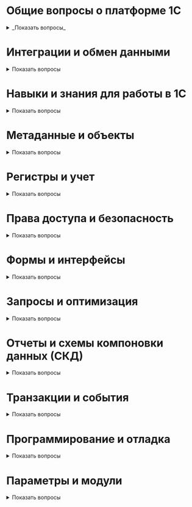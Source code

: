 
# Общие вопросы о платформе 1С

<details>
  <summary>_Показать вопросы_</summary>

  
  <details>
  <summary>1. Расскажите о вашем опыте работы с платформой 1С.</summary>
  <!-- Ответ -->
</details>

<details>
  <summary>2. Какие версии 1С вы использовали в своей работе?</summary>
  <!-- Ответ -->
</details>

<details>
  <summary>3. Какие типовые конфигурации 1С вы знаете и с какими работали?</summary>
  <!-- Ответ -->
</details>

</details>



# Интеграции и обмен данными

<details>
  <summary>Показать вопросы</summary>

  <details>
    <summary>1. Почему интеграции и обмен данными в 1С становятся все более востребованными?</summary>
    <!-- Ответ -->
  </details>

  <details>
    <summary>2. Какие навыки и знания необходимы для работы с интеграциями и обменом данными в 1С?</summary>
    <!-- Ответ -->
  </details>

  <details>
    <summary>3. Как настроить обмен данными между различными конфигурациями 1С?</summary>
    <!-- Ответ -->
  </details>

  <details>
    <summary>4. Что такое план обмена и как его настроить?</summary>
    <!-- Ответ -->
  </details>

  <details>
    <summary>5. Чем веб-сервис отличается от HTTP-сервиса?</summary>
    <!-- Ответ -->
  </details>

  <details>
    <summary>6. Что нужно сделать для публикации веб-сервиса в 1С?</summary>
    <!-- Ответ -->
  </details>

  <details>
    <summary>7. Как определить, опубликован ли веб-сервис, к которому мы обращаемся программно?</summary>
    <!-- Ответ -->
  </details>

  <details>
    <summary>8. Можно ли через веб-сервис возвращать двоичные данные и как это сделать?</summary>
    <!-- Ответ -->
  </details>

  <details>
    <summary>9. Как использовать JavaScript и HTTP сервисы для создания тонкого клиента и интеграции с 1С?</summary>
    <!-- Ответ -->
  </details>

  <details>
    <summary>10. Какие инструменты и технологии используются для интеграции 1С с внешними системами, такими как веб-сервисы и XDTO пакеты?</summary>
    <!-- Ответ -->
  </details>

  <details>
    <summary>11. Как оптимально писать программный код для интеграции 1С с внешними системами?</summary>
    <!-- Ответ -->
  </details>

  <details>
    <summary>12. Какие настройки и механизмы необходимо учитывать при интеграции 1С с внешними системами через COM соединение?</summary>
    <!-- Ответ -->
  </details>

  <details>
    <summary>13. Как правильно использовать общие модули и их настройки для интеграции 1С с другими системами?</summary>
    <!-- Ответ -->
  </details>

</details>

# Навыки и знания для работы в 1С

<details>
  <summary>Показать вопросы</summary>

  <details>
    <summary>1. Какие минимальные знания и навыки необходимы для успешной работы в 1С?</summary>
    <!-- Ответ -->
  </details>

  <details>
    <summary>2. Почему важно знать основные объекты и оперативный учет в 1С?</summary>
    <!-- Ответ -->
  </details>

  <details>
    <summary>3. Какие курсы и материалы рекомендуются для изучения основных объектов и оперативного учета в 1С?</summary>
    <!-- Ответ -->
  </details>

</details>

# Метаданные и объекты

<details>
  <summary>Показать вопросы</summary>

  <details>
    <summary>1. Объясните, что такое метаданные в 1С и как они используются.</summary>
    <!-- Ответ -->
  </details>

  <details>
    <summary>2. Как создать и настроить новый справочник в 1С?</summary>
    <!-- Ответ -->
  </details>

</details>

# Регистры и учет

<details>
  <summary>Показать вопросы</summary>

  <details>
    <summary>1. Что такое регистры сведений и как они отличаются от регистров накопления?</summary>
    <!-- Ответ -->
  </details>

  <details>
    <summary>2. Настройте регистр накопления для учета остатков товаров на складе.</summary>
    <!-- Ответ -->
  </details>

  <details>
    <summary>3. Какие есть виртуальные таблицы в регистрах накопления?</summary>
    <!-- Ответ -->
  </details>

  <details>
    <summary>4. Как создаются индексы в регистрах накопления в зависимости от измерений? Какие индексы будут использованы в том или ином случае?</summary>
    <!-- Ответ -->
  </details>

  <details>
    <summary>5. Что случится, если создать индекс по третьему измерению (по порядку)? Как пойдет поиск при указании первого и третьего поля в индексе?</summary>
    <!-- Ответ -->
  </details>

  <details>
    <summary>6. Какие блокировки существуют для регистров накопления?</summary>
    <!-- Ответ -->
  </details>

  <details>
    <summary>7. Какие виртуальные таблицы бывают в регистрах сведений?</summary>
    <!-- Ответ -->
  </details>

  <details>
    <summary>8. Могут ли быть таблицы итогов у регистров сведений?</summary>
    <!-- Ответ -->
  </details>

  <details>
    <summary>9. Какие виртуальные таблицы бывают у регистра сведений среза последних?</summary>
    <!-- Ответ -->
  </details>

  <details>
    <summary>10. Какие типы значений можно передавать в параметр "период" для регистра сведений?</summary>
    <!-- Ответ -->
  </details>

  <details>
    <summary>11. Какие виртуальные таблицы бывают у регистра накопления?</summary>
    <!-- Ответ -->
  </details>

  <details>
    <summary>12. Сколько таблиц агрегатов можно создавать для регистра накопления?</summary>
    <!-- Ответ -->
  </details>

  <details>
    <summary>13. Какие типы значений можно передавать в параметр "период" для регистра накопления?</summary>
    <!-- Ответ -->
  </details>

  <details>
    <summary>14. Как ускорить процесс получения данных из регистра накопления, если в большинстве случаев данные получаются в разрезе квартала и контрагента?</summary>
    <!-- Ответ -->
  </details>

  <details>
    <summary>15. Какие виртуальные таблицы бывают у регистра расчета?</summary>
    <!-- Ответ -->
  </details>

  <details>
    <summary>16. Что такое базовый вид расчета?</summary>
    <!-- Ответ -->
  </details>

  <details>
    <summary>17. Что такое вытесняющий вид расчета?</summary>
    <!-- Ответ -->
  </details>

  <details>
    <summary>18. Что такое ведущий вид расчета?</summary>
    <!-- Ответ -->
  </details>

  <details>
    <summary>19. Когда появляются виртуальные таблицы субконто у регистра бухгалтерии?</summary>
    <!-- Ответ -->
  </details>

  <details>
    <summary>20. Как сделать так, чтобы при получении данных из виртуальной таблицы остатки у нас субконто 1 всегда был складом, а субконто 2 — номенклатурой, вне зависимости от счета?</summary>
    <!-- Ответ -->
  </details>

  <details>
    <summary>21. Как сделать так, чтобы по одному из видов субконто не хранились остатки?</summary>
    <!-- Ответ -->
  </details>

  <details>
    <summary>22. Какие виртуальные таблицы бывают у регистра бухгалтерии?</summary>
    <!-- Ответ -->
  </details>

  <details>
    <summary>23. Почему в типовых конфигурациях обычно указывают максимум три субконто?</summary>
    <!-- Ответ -->
  </details>

</details>

# Права доступа и безопасность

<details>
  <summary>Показать вопросы</summary>

  <details>
    <summary>1. Как настроить права доступа в 1С?</summary>
    <!-- Ответ -->
  </details>

</details>

# Формы и интерфейсы

<details>
  <summary>Показать вопросы</summary>

  <details>
    <summary>1. Объясните, что такое управляемые формы и как они отличаются от обычных форм.</summary>
    <!-- Ответ -->
  </details>

  <details>
    <summary>2. Как передать табличную часть между формами (например, из формы выбора в документ)?</summary>
    <!-- Ответ -->
  </details>

  <details>
    <summary>3. Как в зависимости от реквизита открыть разные формы объекта?</summary>
    <!-- Ответ -->
  </details>

  <details>
    <summary>4. Почему обращаться к реквизитам через точку - плохо?</summary>
    <!-- Ответ -->
  </details>

  <details>
    <summary>5. Как определить, есть ли в таблице значений колонка "Ставка НДС"?</summary>
    <!-- Ответ -->
  </details>

  <details>
    <summary>6. Как в модуле формы обратиться к экспортной процедуре, которая находится в модуле данного объекта?</summary>
    <!-- Ответ -->
  </details>

  <details>
    <summary>7. Как установить видимость элемента формы в зависимости от того, является ли объект новым или существующим?</summary>
    <!-- Ответ -->
  </details>

  <details>
    <summary>8. Как заполнить реквизит "Ответственный" только когда документ новый?</summary>
    <!-- Ответ -->
  </details>

  <details>
    <summary>9. Где и как заполнять реквизит "Ответственный" при создании нового документа?</summary>
    <!-- Ответ -->
  </details>

  <details>
    <summary>10. Как заполнить реквизит "Ответственный" текущим пользователем при создании документа?</summary>
    <!-- Ответ -->
  </details>

  <details>
    <summary>11. Как заполнить реквизит "Организация" по умолчанию для данного пользователя?</summary>
    <!-- Ответ -->
  </details>

  <details>
    <summary>12. Где и как проверять заполнение реквизитов "Контрагент" и "Договор" при проведении документа?</summary>
    <!-- Ответ -->
  </details>

</details>

# Запросы и оптимизация

<details>
  <summary>Показать вопросы</summary>

  <details>
    <summary>1. Напишите простой запрос для выборки данных из справочника.</summary>
    <!-- Ответ -->
  </details>

  <details>
    <summary>2. Как оптимизировать производительность запросов в 1С?</summary>
    <!-- Ответ -->
  </details>

  <details>
    <summary>3. Какой метод обхода результата запроса будет более оптимальным: через выборку или выгрузку в таблицу значений, и почему?</summary>
    <!-- Ответ -->
  </details>

  <details>
    <summary>4. Как правильно писать запросы в 1С для оптимизации производительности?</summary>
    <!-- Ответ -->
  </details>

  <details>
    <summary>5. Для чего используется конструкция "Разрешенные" в запросах 1С?</summary>
    <!-- Ответ -->
  </details>

  <details>
    <summary>6. Как наложить отбор по договорам, относящимся к выбранному контрагенту, в отчете с использованием схемы компоновки данных?</summary>
    <!-- Ответ -->
  </details>

  <details>
    <summary>7. Как вывести таблицу значений в отчете с использованием схемы компоновки данных?</summary>
    <!-- Ответ -->
  </details>

  <details>
    <summary>8. Как сделать так, чтобы пользователь мог вводить параметр в отчете, и этот параметр использовался для подписи в отчете?</summary>
    <!-- Ответ -->
  </details>

</details>

# Отчеты и схемы компоновки данных (СКД)

<details>
  <summary>Показать вопросы</summary>

  <details>
    <summary>1. Как создать и настроить отчет в 1С?</summary>
    <!-- Ответ -->
  </details>

  <details>
    <summary>2. Создайте отчет, который показывает продажи по месяцам.</summary>
    <!-- Ответ -->
  </details>

  <details>
    <summary>3. Как использовать свойства компоновки данных для изменения представления поля в отчете?</summary>
    <!-- Ответ -->
  </details>

  <details>
    <summary>4. Как сделать так, чтобы в отчете для поля "Номенклатура" представление было в виде "Наименование (Артикул)"?</summary>
    <!-- Ответ -->
  </details>

  <details>
    <summary>5. Как сделать так, чтобы поле "Адрес" в отчете выглядело как подчиненное поле к "Контрагенту"?</summary>
    <!-- Ответ -->
  </details>

  <details>
    <summary>6. Какие базовые знания о СКД (схемах компоновки данных) необходимы для работы в 1С?</summary>
    <!-- Ответ -->
  </details>

  <details>
    <summary>7. Как знание СКД помогает разработчику создавать более удобные и функциональные отчеты?</summary>
    <!-- Ответ -->
  </details>

</details>

# Транзакции и события

<details>
  <summary>Показать вопросы</summary>

  <details>
    <summary>1. Объясните, что такое транзакции в 1С и как они работают.</summary>
    <!-- Ответ -->
  </details>

  <details>
    <summary>2. Для чего нужны события ОбработкаПроведения, ПриЗаписи, ПередЗаписью, ОбработкаЗаполнения? Какие из них выполняются в транзакции и как это можно посмотреть?</summary>
    <!-- Ответ -->
  </details>

  <details>
    <summary>3. В чем разница между событиями "При создании на сервере" и "При чтении"?</summary>
    <!-- Ответ -->
  </details>

  <details>
    <summary>4. Как создать подписку на события для обработчика событий объекта, например, перед записью или обработку проведения?</summary>
    <!-- Ответ -->
  </details>

  <details>
    <summary>5. Как определить, изменен ли документ или нет, если изменения были внесены и затем отменены перед записью?</summary>
    <!-- Ответ -->
  </details>

  <details>
    <summary>6. Где и как регистрировать изменения в документе при использовании плана обмена?</summary>
    <!-- Ответ -->
  </details>

  <details>
    <summary>7. Почему в типовых конфигурациях часто запрещают авторегистрацию для многих объектов?</summary>
    <!-- Ответ -->
  </details>

  <details>
    <summary>8. Как исключить излишние транзакционные блокировки при работе с планом обмена?</summary>
    <!-- Ответ -->
  </details>

</details>

# Программирование и отладка

<details>
  <summary>Показать вопросы</summary>

  <details>
    <summary>1. Создайте обработку для загрузки данных из Excel в 1С.</summary>
    <!-- Ответ -->
  </details>

  <details>
    <summary>2. Какие методологии разработки вы используете при работе с 1С?</summary>
    <!-- Ответ -->
  </details>

  <details>
    <summary>3. Как вы тестируете свои разработки в 1С?</summary>
    <!-- Ответ -->
  </details>

  <details>
    <summary>4. Как вы документируете свои решения и код?</summary>
    <!-- Ответ -->
  </details>

  <details>
    <summary>5. Как удалить все элементы со значением 4 из массива, содержащего 20 тысяч строк?</summary>
    <!-- Ответ -->
  </details>

  <details>
    <summary>6. Как выгрузить реквизит из источника в приемник, если в источнике на один реквизит больше?</summary>
    <!-- Ответ -->
  </details>

  <details>
    <summary>7. Как считаются итоги в регистрах накопления на дату в середине месяца? Пересчитываются ли они при проведении задним числом?</summary>
    <!-- Ответ -->
  </details>

  <details>
    <summary>8. Как производить отладку программного кода, выполняемого в фоновом задании, если работает сервер 1С:Предприятие?</summary>
    <!-- Ответ -->
  </details>

  <details>
    <summary>9. Какие настройки нужно сделать в конфигурации для включения отладки фоновых заданий?</summary>
    <!-- Ответ -->
  </details>

</details>

# Параметры и модули

<details>
  <summary>Показать вопросы</summary>
	
---

  <details>
    <summary>1. Для чего нужна галочка "Сервер" в общих модулях?</summary>

>     Флаг "Сервер" в общих модулях используется для обозначения общих модулей,
>     в составе которых планируется размещать алгоритмы для выполнения на сервере.

  </details>

  <details>
    <summary>2. Для чего нужна галочка "Клиент" в общих модулях?</summary>
	
>     Флаг "Клиент" в общих модулях 1С регламентирует, могут ли процедуры модуля 
>     выполняться на стороне клиента.

  </details>

  <details>
    <summary>3. Для чего нужна галочка "Внешнее соединение" в общих модулях?</summary>
  
>      Флаг "Внешнее соединение". Экспортные функции такого модуля могут быть вызваны при подключении из внешнего источника. 
  
  </details>

  <details>
    <summary>4. Для чего нужно свойство "Повторное использование возвращаемых значений"?</summary>
	
>     Использование данного свойства позволяет сохранять в кеше параметры и результат функций.
>     Работает только для функций в неглобальных общих модулях.
>     При первом вызове такой функции она будет выполнена как обычно.

  </details>

  <details>
    <summary>5. Как работает система при использовании свойства "Повторное использование возвращаемых значений" на время вызова сервера?</summary>
   
>       -  При использовании свойства «Повторное использование возвращаемых значений» на время вызова
>     сервера при обращении к экспортируемым методам общих модулей с установленными флагами «Сервер» и «Вызов сервера»
>     из клиентского приложения кэширование значений, возвращаемых методами, выполняется как на клиенте, так и на сервере.
> 
>       -  В процессе вызова платформа предпринимает попытку поиска возвращаемого значения в клиентском кэше. В случае успешного
>      поиска возвращается найденное значение. Если значение не найдено в клиентском кэше, то выполняется вызов сервера,
>     и значение ищется в серверном кэше. В случае успешного поиска возвращается найденное значение.
   
  </details>

  <details>
    <summary>6. Как работает система при использовании свойства "Повторное использование возвращаемых значений" на время сеанса?</summary>

>       -  При использовании свойства «Повторное использование возвращаемых значений» на время сеанса при обращении
>     к экспортируемым методам общих модулей с установленными флагами «Сервер» и «Вызов сервера» из клиентского
>      приложения кэширование значений, возвращаемых методами, выполняется как на клиенте, так и на сервере.
> 
>       -  В процессе вызова платформа предпринимает попытку поиска возвращаемого значения в клиентском кэше.
>     В случае успешного поиска возвращается найденное значение. Если значение не найдено в клиентском кэше,
>     то выполняется вызов сервера, и значение ищется в серверном кэше. В случае успешного поиска возвращается найденное
>     значение. Если и в серверном кэше значение не найдено, то выполняется тело метода, его результат помещается
>     в серверный кэш, передаётся на клиента, помещается в клиентский кэш и выдаётся источнику вызова.


  </details>

  <details>
    <summary>7. Какие галочки обязательно должны быть проставлены у общего модуля?</summary>
	  
|     | Тип общего модуля                  | Пример наименования                                     | Вызов сервера | Сервер   | Внешнее соединение   | Клиент (обычное приложение)  | Клиент (управляемое приложение)  |     |
| --- | ---------------------------------- | ------------------------------------------------------- | ------------- | -------- | -------------------- | ---------------------------- | -------------------------------- | --- |
| 1   | Серверный                          | ОбщегоНазначения (или ОбщегоНазначенияСервер)           |               | +        | +                    | +                            |                                  |     |
| 2   | Серверный для вызова с клиента     | ОбщегоНазначенияВызовСервера                            | +             | +        |                      |                              |                                  |     |
| 3   | Клиентский                         | ОбщегоНазначенияКлиент (или ОбщегоНазначенияГлобальный) |               |          |                      | +                            | +                                |     |
| 4   | Клиент-серверный                   | ОбщегоНазначенияКлиентСервер                            |               | +        | +                    | +                            | +                                |     |
  
  </details>

  <details>
    <summary>8. Где устанавливаются начальные значения параметров сеанса?</summary>
    
>       -  Параметры сеанса устанавливаются в модуле «Модуль сеанса», который исполняется первым при старте системы.
       
>       -  В этом модуле есть стандартный обработчик события — «УстановкаПараметровСеанса()».

>       -  Если попытаться обратиться к параметрам сеанса, значения которых не инициализированы, то произойдёт ошибка.
    
  </details>

  <details>
    <summary>9. Когда вызывается обработчик события в модуле сеанса?</summary>
    
>       -  Событие «Установка параметров сеанса» в модуле сеанса вызывается в момент старта приложения.

>       -  Кроме того, обработчик события «Установка параметров сеанса» вызывается в момент чтения параметра
>     сеанса, который не был инициализирован.
    
  </details>
  
